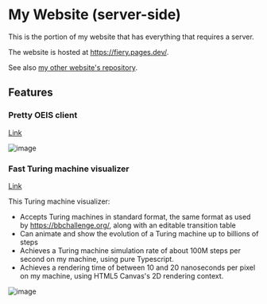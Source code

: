 # My Website (server-side)

This is the portion of my website that has everything that requires a server.

The website is hosted at https://fiery.pages.dev/.

See also [my other website's repository](https://github.com/yongyi781/yongyi781.github.io).

## Features

### Pretty OEIS client

[Link](https://fiery.pages.dev/oeis/)

![image](https://github.com/user-attachments/assets/336779f0-d8e6-4731-8c93-befc6d2d5562)

### Fast Turing machine visualizer

[Link](https://fiery.pages.dev/turing/)

This Turing machine visualizer:
* Accepts Turing machines in standard format, the same format as used by https://bbchallenge.org/, along with an editable transition table
* Can animate and show the evolution of a Turing machine up to billions of steps
* Achieves a Turing machine simulation rate of about 100M steps per second on my machine, using pure Typescript.
* Achieves a rendering time of between 10 and 20 nanoseconds per pixel on my machine, using HTML5 Canvas's 2D rendering context.

![image](https://github.com/user-attachments/assets/0fd16f61-d2fa-4074-8ac0-2fd922b76c8f)
